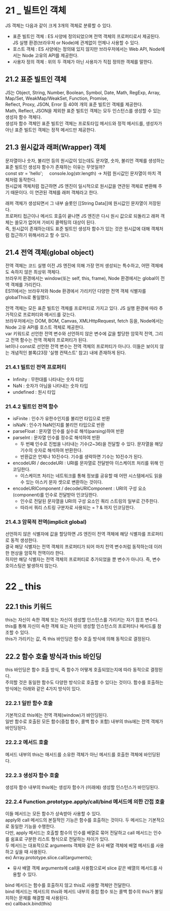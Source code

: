 # 21 _ 빌트인 객체
JS 객체는 다음과 같이 크게 3개의 객체로 분류할 수 있다.   
- 표준 빌트인 객체 : ES 사양에 정의되었으며 전역 객체의 프로퍼티로서 제공된다. JS 실행 환경(브라우저 or Node)에 관계없이 언제나 사용할 수 있다.   
- 호스트 객체 : ES 사양에는 정의돼 있지 않지만 브라우저에서는 Web API, Node에서는 Node 고유의 API를 제공한다.   
- 사용자 정의 객체 : 위의 두 객체가 아닌 사용자가 직접 정의한 객체를 말한다.   
## 21.2 표준 빌트인 객체   
JS는 Object, String, Number, Boolean, Symbol, Date, Math, RegExp, Array, Map/Set, WeakMap/WeakSet, Function, Promise,   
Reflect, Proxy, JSON, Error 등 40여 개의 표준 빌트인 객체를 제공한다.   
Math, Reflect, JSON을 제외한 표준 빌트인 객체는 모두 인스턴스를 생성할 수 있는 생성자 함수 객체다.   
생성자 함수 객체인 표준 빌트인 객체는 프로토타입 메서드와 정적 메서드를, 생성자가 아닌 표준 빌트인 객체는 정적 메서드만 제공한다.   
   
## 21.3 원시값과 래퍼(Wrapper) 객체
문자열이나 숫자, 불리언 등의 원시값이 있는데도 문자열, 숫자, 불리언 객체를 생성하는 표준 빌트인 생성자 함수가 존재하는 이유는 무엇일까?   
const str = 'hello'; &nbsp; &nbsp; console.log(str.length) -> 처럼 원시값인 문자열이 마치 객체처럼 동작한다.   
원시값에 객체처럼 접근하면 JS 엔진이 일시적으로 원시값을 연관된 객체로 변환해 주기 때문이다. 이 연관된 객체를 래퍼 객체라고 한다.   
   
래퍼 객체가 생성되면서 그 내부 슬롯인 [[String Data]]에 원시값인 문자열이 저장된다.   
프로퍼티 접근이나 메서드 호출이 끝나면 JS 엔진은 다시 원시 값으로 되돌리고 래퍼 객체는 쓸모가 없어져 가비지 콜렉팅의 대상이 된다.   
즉, 원시값이 존재하는데도 표준 빌트인 생성자 함수가 있는 것은 원시값에 대해 객체처럼 접근하기 위해서라고 할 수 있다.

## 21.4 전역 객체(global object)
전역 객체는 코드 실행 이전 JS 엔진에 의해 가장 먼저 생성되는 특수하고, 어떤 객체에도 속하지 않은 최상위 객체다.   
브라우저 환경에서는 window(또는 self, this, frame), Node 환경에서는 global이 전역 객체를 가리킨다.   
ES11에서는 브라우저와 Node 환경에서 가리키던 다양한 전역 객체 식별자를 globalThis로 통일했다.   
   
전역 객체는 모든 표준 빌트인 객체를 프로퍼티로 가지고 있다. JS 실행 환경에 따라 추가적으로 프로퍼티와 메서드를 갖는다.    
브라우저에서는 DOM, BOM, Canvas, XMLHttpRequest, fetch 등을, Node에서는 Node 고유 API를 호스트 객체로 제공한다.   
var 키워드로 선언한 전역 변수와 선언하지 않은 변수에 값을 할당한 암묵적 전역, 그리고 전역 함수는 전역 객체의 프로퍼티가 된다.   
let이나 const로 선언한 전역 변수는 전역 객체의 프로퍼티가 아니다. 이들은 보이지 않는 개념적인 블록(23장 '실행 컨텍스트' 참고) 내에 존재하게 된다.
### 21.4.1 빌트인 전역 프로퍼티
- Infinity : 무한대를 나타내는 숫자 타입   
- NaN : 숫자가 아님을 나타내는 숫자 타입   
- undefined : 원시 타입   
### 21.4.2 빌트인 전역 함수
- isFinite : 인수가 유한수인지를 불리언 타입으로 반환   
- isNaN : 인수가 NaN인지를 불리언 타입으로 반환   
- parseFloat : 문자열 인수를 실수로 해석(parsing)하여 반환   
- parseInt : 문자열 인수를 정수로 해석하여 반환   
  - 두 번째 인수로 진법을 나타내는 기수(2~36)을 전달할 수 있다. 문자열을 해당 기수의 숫자로 해석하여 반환한다.   
  - 반환값은 언제나 10진수다. 기수를 생략하면 기수는 10진수가 된다.   
- encodeURI / decodeURI : URI를 문자열로 전달받아 이스케이프 처리를 위해 인코딩한다.   
  - 이스케이프 처리는 네트워크를 통해 정보를 공유할 때 어떤 시스템에서도 읽을 수 있는 아스키 문자 셋으로 변환하는 것이다.   
- encodeURIComponent / decodeURIComponent : URI의 구성 요소(component)를 인수로 전달받아 인코딩한다.   
  - 인수로 전달된 문자열을 URI의 구성 요소인 쿼리 스트링의 일부로 간주한다.   
  - 따라서 쿼리 스트링 구분자로 사용되는 = ? & 까지 인코딩한다.   
### 21.4.3 암묵적 전역(implicit global)
선언하지 않은 식별자에 값을 할당하면 JS 엔진이 전역 객체에 해당 식별자를 프로퍼티로 동적 생성한다.   
결국 해당 식별자는 전역 객체의 프로퍼티가 되어 마치 전역 변수처럼 동작하는데 이러한 현상을 암묵적 전역이라 한다.   
하지만 해당 식별자는 전역 객체의 프로퍼티로 추가되었을 뿐 변수가 아니다. 즉, 변수 호이스팅은 발생하지 않는다.

# 22 _ this
## 22.1 this 키워드
this는 자신이 속한 객체 또는 자신이 생성할 인스턴스를 가리키는 자기 참조 변수다.   
this를 통해 자신이 속한 객체 또는 자신이 생성할 인스턴스의 프로퍼티나 메서드를 참조할 수 있다.   
this가 가리키는 값, 즉 this 바인딩은 함수 호출 방식에 의해 동적으로 결정된다.   
## 22.2 함수 호출 방식과 this 바인딩
this 바인딩은 함수 호출 방식, 즉 함수가 어떻게 호출되었는지에 따라 동적으로 결정된다.   
주의할 것은 동일한 함수도 다양한 방식으로 호출할 수 있다는 것이다. 함수를 호출하는 방식에는 아래와 같은 4가지 방식이 있다.   
### 22.2.1 일반 함수 호출
기본적으로 this에는 전역 객체(window)가 바인딩된다.   
일반 함수로 호출된 모든 함수(중첩  함수, 콜백 함수 포함) 내부의 this에는 전역 객체가 바인딩된다.   
### 22.2.2 메서드 호출
메서드 내부의 this는 매서드를 소유한 객체가 아닌 메서드를 호출한 객체에 바인딩된다.   
### 22.2.3 생성자 함수 호출
생성자 함수 내부의 this에는 생성자 함수가 (미래에) 생성할 인스턴스가 바인딩된다.   
### 22.2.4 Function.prototype.apply/call/bind 메서드에 의한 간접 호출
이들 메서드는 모든 함수가 상속받아 사용할 수 있다.   
apply와 call 메서드의 본질적인 기능은 함수를 호출하는 것이다. 두 메서드는 기본적으로 동일한 기능을 수행한다.   
다만, apply 메서드는 호출할 함수의 인수를 배열로 묶어 전달하고 call 메서드는 인수를 쉼표로 구분한 리스트 형식으로 전달하는 차이가 있다.    
두 메서드는 대표적으로 arguments 객체와 같은 유사 배열 객체에 배열 메서드를 사용하고 싶을 때 사용된다.   
ex) Array.prototype.slice.call(arguments);
  - 유사 배열 객체 arguments에 call을 사용함으로써 slice 같은 배열의 메서드를 사용할 수 있다.
   
bind 메서드는 함수를 호출하지 않고 this로 사용할 객체만 전달한다.   
bind 메서드는 메서드의 this와 메서드 내부의 중첩 함수 또는 콜백 함수의 this가 불일치하는 문제를 해결할 때 사용된다.   
ex) callback.bind(this)


